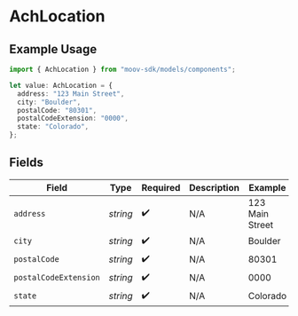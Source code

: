 # AchLocation

## Example Usage

```typescript
import { AchLocation } from "moov-sdk/models/components";

let value: AchLocation = {
  address: "123 Main Street",
  city: "Boulder",
  postalCode: "80301",
  postalCodeExtension: "0000",
  state: "Colorado",
};
```

## Fields

| Field                 | Type                  | Required              | Description           | Example               |
| --------------------- | --------------------- | --------------------- | --------------------- | --------------------- |
| `address`             | *string*              | :heavy_check_mark:    | N/A                   | 123 Main Street       |
| `city`                | *string*              | :heavy_check_mark:    | N/A                   | Boulder               |
| `postalCode`          | *string*              | :heavy_check_mark:    | N/A                   | 80301                 |
| `postalCodeExtension` | *string*              | :heavy_check_mark:    | N/A                   | 0000                  |
| `state`               | *string*              | :heavy_check_mark:    | N/A                   | Colorado              |